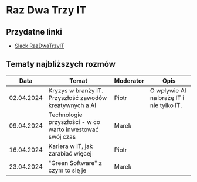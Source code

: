 # Raz Dwa Trzy IT
## Przydatne linki
* [Slack RazDwaTrzyIT](https://razdwatrzyit.slack.com)

  
## Tematy najbliższych rozmów

| Data       | Temat                                                        | Moderator            | Opis                                                                                    |
|------------|--------------------------------------------------------------|----------------------|-----------------------------------------------------------------------------------------|
| 02.04.2024 | Kryzys w branży IT. Przyszłość zawodów kreatywnych a AI      | Piotr                | O wpływie AI na brażę IT i nie tylko IT. 
| 09.04.2024 | Technologie przyszłości - w co warto inwestować swój czas    | Marek                |
| 16.04.2024 | Kariera w IT, jak zarabiać więcej                            | Piotr                |                                                           
| 23.04.2024 | "Green Software" z czym to się je                            | Marek                |
